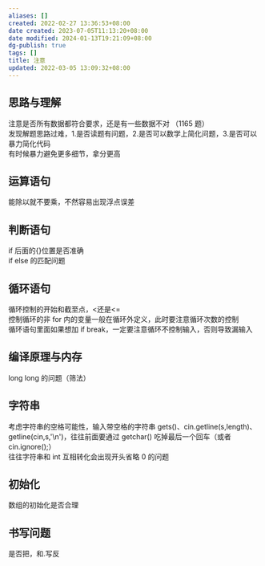 ```yaml
---
aliases: []
created: 2022-02-27 13:36:53+08:00
date created: 2023-07-05T11:13:20+08:00
date modified: 2024-01-13T19:21:09+08:00
dg-publish: true
tags: []
title: 注意
updated: 2022-03-05 13:09:32+08:00
---
```


## 思路与理解
注意是否所有数据都符合要求，还是有一些数据不对 （1165 题）  
发现解题思路过难，1.是否读题有问题，2.是否可以数学上简化问题，3.是否可以暴力简化代码  
有时候暴力避免更多细节，拿分更高
## 运算语句
能除以就不要乘，不然容易出现浮点误差
## 判断语句
if 后面的{}位置是否准确  
if else 的匹配问题
## 循环语句
循环控制的开始和截至点，\<还是\<=  
控制循环的非 for 内的变量一般在循环外定义，此时要注意循环次数的控制  
循环语句里面如果想加 if break，一定要注意循环不控制输入，否则导致漏输入
## 编译原理与内存
long long 的问题（筛法）
## 字符串
考虑字符串的空格可能性，输入带空格的字符串 gets()、cin.getline(s,length)、getline(cin,s,'\n')，往往前面要通过 getchar() 吃掉最后一个回车（或者 cin.ignore();）  
往往字符串和 int 互相转化会出现开头省略 0 的问题
## 初始化
数组的初始化是否合理
## 书写问题
是否把，和.写反